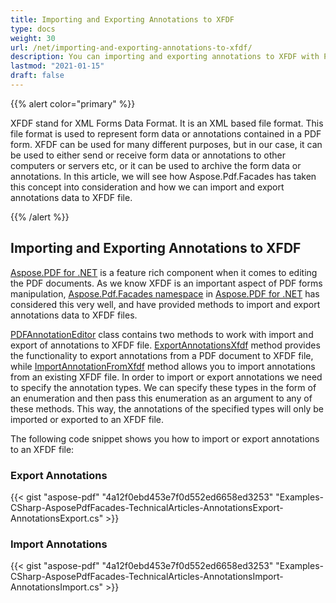 ```yaml
---
title: Importing and Exporting Annotations to XFDF
type: docs
weight: 30
url: /net/importing-and-exporting-annotations-to-xfdf/
description: You can importing and exporting annotations to XFDF with PDFAnnotationEditor Class.
lastmod: "2021-01-15"
draft: false
---
```


{{% alert color="primary" %}}

XFDF stand for XML Forms Data Format. It is an XML based file format. This file format is used to represent form data or annotations contained in a PDF form. XFDF can be used for many different purposes, but in our case, it can be used to either send or receive form data or annotations to other computers or servers etc, or it can be used to archive the form data or annotations. In this article, we will see how  Aspose.Pdf.Facades has taken this concept into consideration and how we can import and export annotations data to XFDF file.

{{% /alert %}}

## Importing and Exporting Annotations to XFDF

[Aspose.PDF for .NET](/pdf/net/) is a feature rich component when it comes to editing the PDF documents. As we know XFDF is an important aspect of PDF forms manipulation, [Aspose.Pdf.Facades namespace](https://apireference.aspose.com/pdf/net/aspose.pdf.facades) in [Aspose.PDF for .NET](/pdf/net/) has considered this very well, and have provided methods to import and export annotations data to XFDF files.

[PDFAnnotationEditor](http://www.aspose.com/api/net/pdf/aspose.pdf.facades/pdfannotationeditor) class contains two methods to work with import and export of annotations to XFDF file. [ExportAnnotationsXfdf](http://www.aspose.com/api/net/pdf/aspose.pdf.facades/pdfannotationeditor/methods/exportannotationsxfdf/index) method provides the functionality to export annotations from a PDF document to XFDF file, while [ImportAnnotationFromXfdf](http://www.aspose.com/api/net/pdf/aspose.pdf.facades/pdfannotationeditor/methods/importannotationfromxfdf/index) method allows you to import annotations from an existing XFDF file. In order to import or export annotations we need to specify the annotation types. We can specify these types in the form of an enumeration and then pass this enumeration as an argument to any of these methods. This way, the annotations of the specified types will only be imported or exported to an XFDF file.

The following code snippet shows you how to import or export annotations to an XFDF file:

### Export Annotations


{{< gist "aspose-pdf" "4a12f0ebd453e7f0d552ed6658ed3253" "Examples-CSharp-AsposePdfFacades-TechnicalArticles-AnnotationsExport-AnnotationsExport.cs" >}}

### Import Annotations


{{< gist "aspose-pdf" "4a12f0ebd453e7f0d552ed6658ed3253" "Examples-CSharp-AsposePdfFacades-TechnicalArticles-AnnotationsImport-AnnotationsImport.cs" >}}
